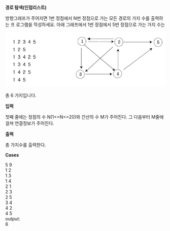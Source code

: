 **경로 탐색(인접리스트)**

방향그래프가 주어지면 1번 정점에서 N번 정점으로 가는 모든 경로의 가지 수를 출력하는 프
로그램을 작성하세요. 아래 그래프에서 1번 정점에서 5번 정점으로 가는 가지 수는

![img.png](img.png)

총 6 가지입니다.

**입력**

첫째 줄에는 정점의 수 N(1<=N<=20)와 간선의 수 M가 주어진다. 그 다음부터 M줄에 걸쳐 연결정보가 주어진다.

**출력**

총 가지수를 출력한다.

**Cases**

5 9<br>
1 2<br>
1 3<br>
1 4<br>
2 1<br>
2 3<br>
2 5<br>
3 4<br>
4 2<br>
4 5<br>
output:<br>
6